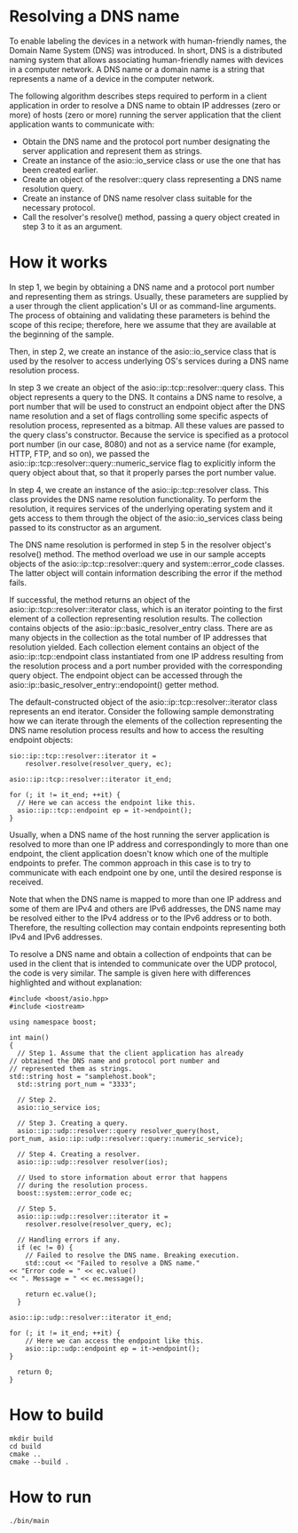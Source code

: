 # Resolving a DNS name

To enable labeling the devices in a network with human-friendly names, the Domain Name System (DNS) was introduced. In short, DNS is a distributed naming system that allows associating human-friendly names with devices in a computer network. A DNS name or a domain name is a string that represents a name of a device in the computer network.

The following algorithm describes steps required to perform in a client application in order to resolve a DNS name to obtain IP addresses (zero or more) of hosts (zero or more) running the server application that the client application wants to communicate with:

 - Obtain the DNS name and the protocol port number designating the server application and represent them as strings.
 - Create an instance of the asio::io_service class or use the one that has been created earlier.
 - Create an object of the resolver::query class representing a DNS name resolution query.
 - Create an instance of DNS name resolver class suitable for the necessary protocol.
 - Call the resolver's resolve() method, passing a query object created in step 3 to it as an argument.

# How it works
In step 1, we begin by obtaining a DNS name and a protocol port number and representing them as strings. Usually, these parameters are supplied by a user through the client application's UI or as command-line arguments. The process of obtaining and validating these parameters is behind the scope of this recipe; therefore, here we assume that they are available at the beginning of the sample.

Then, in step 2, we create an instance of the asio::io_service class that is used by the resolver to access underlying OS's services during a DNS name resolution process.

In step 3 we create an object of the asio::ip::tcp::resolver::query class. This object represents a query to the DNS. It contains a DNS name to resolve, a port number that will be used to construct an endpoint object after the DNS name resolution and a set of flags controlling some specific aspects of resolution process, represented as a bitmap. All these values are passed to the query class's constructor. Because the service is specified as a protocol port number (in our case, 8080) and not as a service name (for example, HTTP, FTP, and so on), we passed the asio::ip::tcp::resolver::query::numeric_service flag to explicitly inform the query object about that, so that it properly parses the port number value.

In step 4, we create an instance of the asio::ip::tcp::resolver class. This class provides the DNS name resolution functionality. To perform the resolution, it requires services of the underlying operating system and it gets access to them through the object of the asio::io_services class being passed to its constructor as an argument.

The DNS name resolution is performed in step 5 in the resolver object's resolve() method. The method overload we use in our sample accepts objects of the asio::ip::tcp::resolver::query and system::error_code classes. The latter object will contain information describing the error if the method fails.

If successful, the method returns an object of the asio::ip::tcp::resolver::iterator class, which is an iterator pointing to the first element of a collection representing resolution results. The collection contains objects of the asio::ip::basic_resolver_entry<tcp> class. There are as many objects in the collection as the total number of IP addresses that resolution yielded. Each collection element contains an object of the asio::ip::tcp::endpoint class instantiated from one IP address resulting from the resolution process and a port number provided with the corresponding query object. The endpoint object can be accessed through the asio::ip::basic_resolver_entry<tcp>::endopoint() getter method.

The default-constructed object of the asio::ip::tcp::resolver::iterator class represents an end iterator. Consider the following sample demonstrating how we can iterate through the elements of the collection representing the DNS name resolution process results and how to access the resulting endpoint objects:
```
sio::ip::tcp::resolver::iterator it = 
    resolver.resolve(resolver_query, ec);

asio::ip::tcp::resolver::iterator it_end;

for (; it != it_end; ++it) {
  // Here we can access the endpoint like this.
  asio::ip::tcp::endpoint ep = it->endpoint();
}
```
Usually, when a DNS name of the host running the server application is resolved to more than one IP address and correspondingly to more than one endpoint, the client application doesn't know which one of the multiple endpoints to prefer. The common approach in this case is to try to communicate with each endpoint one by one, until the desired response is received.

Note that when the DNS name is mapped to more than one IP address and some of them are IPv4 and others are IPv6 addresses, the DNS name may be resolved either to the IPv4 address or to the IPv6 address or to both. Therefore, the resulting collection may contain endpoints representing both IPv4 and IPv6 addresses.

To resolve a DNS name and obtain a collection of endpoints that can be used in the client that is intended to communicate over the UDP protocol, the code is very similar. The sample is given here with differences highlighted and without explanation:
```
#include <boost/asio.hpp>
#include <iostream>

using namespace boost;

int main()
{
  // Step 1. Assume that the client application has already
// obtained the DNS name and protocol port number and 
// represented them as strings.
std::string host = "samplehost.book";
  std::string port_num = "3333";

  // Step 2.
  asio::io_service ios;

  // Step 3. Creating a query.
  asio::ip::udp::resolver::query resolver_query(host,
port_num, asio::ip::udp::resolver::query::numeric_service);

  // Step 4. Creating a resolver.
  asio::ip::udp::resolver resolver(ios);

  // Used to store information about error that happens
  // during the resolution process.
  boost::system::error_code ec;

  // Step 5.
  asio::ip::udp::resolver::iterator it =
    resolver.resolve(resolver_query, ec);

  // Handling errors if any.
  if (ec != 0) {
    // Failed to resolve the DNS name. Breaking execution.
    std::cout << "Failed to resolve a DNS name."
<< "Error code = " << ec.value() 
<< ". Message = " << ec.message();

    return ec.value();
  }

asio::ip::udp::resolver::iterator it_end;

for (; it != it_end; ++it) {
    // Here we can access the endpoint like this.
    asio::ip::udp::endpoint ep = it->endpoint();
}

  return 0;
}
```


# How to build
```
mkdir build
cd build
cmake ..
cmake --build .
```

# How to run
```
./bin/main
```
